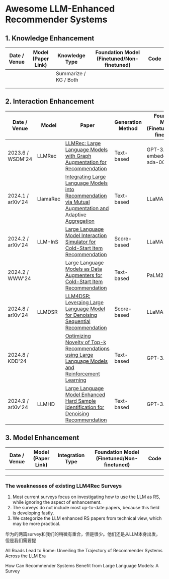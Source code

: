 # Awesome LLM-Enhanced Recommender Systems

## 1. Knowledge Enhancement

| Date / Venue | Model (Paper Link) | Knowledge Type        | Foundation Model (Finetuned/Non-finetuned) | Code |
| ------------ | ------------------ | --------------------- | ------------------------------------------ | ---- |
|              |                    | Summarize / KG / Both |                                            |      |
|              |                    |                       |                                            |      |
|              |                    |                       |                                            |      |

## 2. Interaction Enhancement

| Date / Venue      | Model    | Paper                                                                                                                                                 | Generation Method | Foundation Model (Finetuned/Non-finetuned) | Code                                 |
| ----------------- | -------- | ----------------------------------------------------------------------------------------------------------------------------------------------------- | ----------------- | ------------------------------------------ | ------------------------------------ |
| 2023.6 / WSDM'24  | LLMRec   | [LLMRec: Large Language Models with Graph Augmentation for Recommendation](https://dl.acm.org/doi/pdf/10.1145/3616855.3635853)                           | Text-based        | GPT-3.5 + text-embedding-ada-002 (N)       | [Link](https://github.com/HKUDS/LLMRec) |
| 2024.1 / arXiv'24 | LlamaRec | [Integrating Large Language Models into Recommendation via Mutual Augmentation and Adaptive Aggregation](https://arxiv.org/pdf/2401.13870)               | Text-based        | LLaMA2-7B (F)                              | N/A                                  |
| 2024.2 / arXiv'24 | LLM-InS  | [Large Language Model Interaction Simulator for Cold-Start Item Recommendation](https://arxiv.org/pdf/2402.09176)                                        | Score-based       | LLaMA2 (F)                                 | N/A                                  |
| 2024.2 / WWW'24   |          | [Large Language Models as Data Augmenters for Cold-Start Item Recommendation](https://dl.acm.org/doi/pdf/10.1145/3589335.3651532)                        | Text-based        | PaLM2 (N)                                  | N/A                                  |
| 2024.8 / arXiv'24 | LLMDSR   | [LLM4DSR: Leveraing Large Language Model for Denoising Sequential Recommendation](https://arxiv.org/pdf/2408.08208)                                      | Score-based       | LLaMA3-8B (F)                              | N/A                                  |
| 2024.8 / KDD'24   |          | [Optimizing Novelty of Top-k Recommendations using Large Language Models and Reinforcement Learning](https://dl.acm.org/doi/pdf/10.1145/3637528.3671618) | Text-based        | GPT-3.5 (N)                                | N/A                                  |
| 2024.9 / arXiv'24 | LLMHD    | [Large Language Model Enhanced Hard Sample Identification for Denoising Recommendation](https://arxiv.org/pdf/2409.10343)                                | Text-based        | GPT-3.5 (N)                                | N/A                                  |

## 3. Model Enhancement

| Date / Venue | Model (Paper Link) | Integration Type | Foundation Model (Finetuned/Non-finetuned) | Code |
| ------------ | ------------------ | ---------------- | ------------------------------------------ | ---- |
|              |                    |                  |                                            |      |
|              |                    |                  |                                            |      |
|              |                    |                  |                                            |      |

### The weaknesses of existing LLM4Rec Surveys

1. Most current surveys focus on investigating how to use the LLM as RS, while ignoring the aspect of enhancement.
2. The surveys do not include most up-to-date papers, because this field is developing fastly.
3. We categorize the LLM enhanced RS papers from technical view, which may be more practical.

华为的两篇survey和我们的稍微有重合，但是很少。他们还是从LLM本身出发，但是我们需要提

All Roads Lead to Rome: Unveiling the Trajectory of Recommender Systems Across the LLM Era

How Can Recommender Systems Benefit from Large Language Models: A Survey
